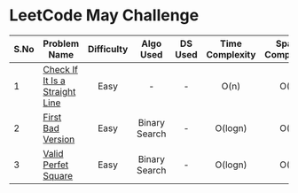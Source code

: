# LeetCode May Challenge

| S.No | Problem Name | Difficulty | Algo Used | DS Used | Time Complexity | Space Complexity | Solution Required |
|------|--------------|:---:|:---:|:---:|:---:|:---:| :---: |
|  1   | [Check If It Is a Straight Line](https://leetcode.com/problems/check-if-it-is-a-straight-line/) | Easy | - | - | O(n) | O(1) | :heavy_check_mark:
|  2   | [First Bad Version](https://leetcode.com/problems/first-bad-version/) | Easy | Binary Search | - | O(logn) | O(1) | :heavy_check_mark:
|  3   | [Valid Perfet Square](https://leetcode.com/problems/valid-perfect-square/) | Easy | Binary Search | - | O(logn) | O(1) | :heavy_check_mark:
